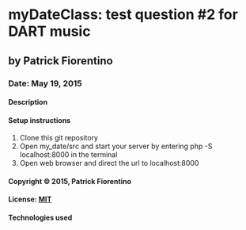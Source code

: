 # myDateClass: test question #2 for DART music
## by Patrick Fiorentino
### Date: May 19, 2015
#### Description


#### Setup instructions
1. Clone this git repository
2. Open my_date/src and start your server by entering php -S localhost:8000 in the terminal
3. Open web browser and direct the url to localhost:8000

#### Copyright © 2015, Patrick Fiorentino

#### License: [MIT](https://github.com/twbs/bootstrap/blob/master/LICENSE)

#### Technologies used
